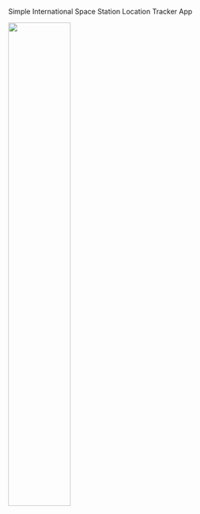 Simple International Space Station Location Tracker App

<img src="https://github.com/krisgit7/IssLocationTracker/assets/146775607/f463713b-e1ec-46d9-88e7-8aeebd741dc6" width=50% height=50%>
